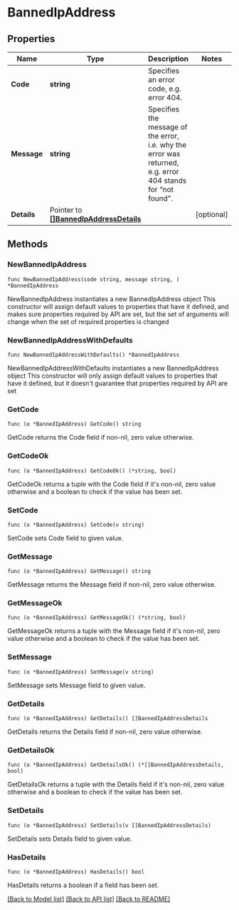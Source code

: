 # BannedIpAddress

## Properties

Name | Type | Description | Notes
------------ | ------------- | ------------- | -------------
**Code** | **string** | Specifies an error code, e.g. error 404. | 
**Message** | **string** | Specifies the message of the error, i.e. why the error was returned, e.g. error 404 stands for “not found”. | 
**Details** | Pointer to [**[]BannedIpAddressDetails**](BannedIpAddressDetails.md) |  | [optional] 

## Methods

### NewBannedIpAddress

`func NewBannedIpAddress(code string, message string, ) *BannedIpAddress`

NewBannedIpAddress instantiates a new BannedIpAddress object
This constructor will assign default values to properties that have it defined,
and makes sure properties required by API are set, but the set of arguments
will change when the set of required properties is changed

### NewBannedIpAddressWithDefaults

`func NewBannedIpAddressWithDefaults() *BannedIpAddress`

NewBannedIpAddressWithDefaults instantiates a new BannedIpAddress object
This constructor will only assign default values to properties that have it defined,
but it doesn't guarantee that properties required by API are set

### GetCode

`func (o *BannedIpAddress) GetCode() string`

GetCode returns the Code field if non-nil, zero value otherwise.

### GetCodeOk

`func (o *BannedIpAddress) GetCodeOk() (*string, bool)`

GetCodeOk returns a tuple with the Code field if it's non-nil, zero value otherwise
and a boolean to check if the value has been set.

### SetCode

`func (o *BannedIpAddress) SetCode(v string)`

SetCode sets Code field to given value.


### GetMessage

`func (o *BannedIpAddress) GetMessage() string`

GetMessage returns the Message field if non-nil, zero value otherwise.

### GetMessageOk

`func (o *BannedIpAddress) GetMessageOk() (*string, bool)`

GetMessageOk returns a tuple with the Message field if it's non-nil, zero value otherwise
and a boolean to check if the value has been set.

### SetMessage

`func (o *BannedIpAddress) SetMessage(v string)`

SetMessage sets Message field to given value.


### GetDetails

`func (o *BannedIpAddress) GetDetails() []BannedIpAddressDetails`

GetDetails returns the Details field if non-nil, zero value otherwise.

### GetDetailsOk

`func (o *BannedIpAddress) GetDetailsOk() (*[]BannedIpAddressDetails, bool)`

GetDetailsOk returns a tuple with the Details field if it's non-nil, zero value otherwise
and a boolean to check if the value has been set.

### SetDetails

`func (o *BannedIpAddress) SetDetails(v []BannedIpAddressDetails)`

SetDetails sets Details field to given value.

### HasDetails

`func (o *BannedIpAddress) HasDetails() bool`

HasDetails returns a boolean if a field has been set.


[[Back to Model list]](../README.md#documentation-for-models) [[Back to API list]](../README.md#documentation-for-api-endpoints) [[Back to README]](../README.md)


